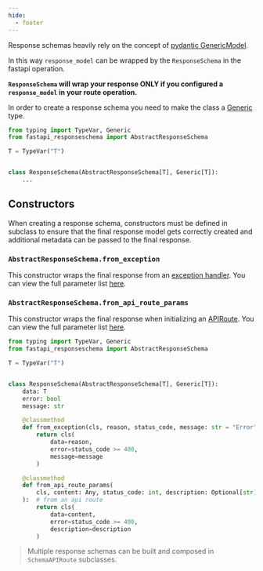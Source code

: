 ```yaml
---
hide:
  - footer
---
```

Response schemas heavily rely on the concept of [pydantic GenericModel](https://pydantic-docs.helpmanual.io/usage/models/#generic-models).

In this way `response_model` can be wrapped by the `ResponseSchema` in the fastapi operation.

**`ResponseSchema` will wrap your response ONLY if you configured a `response_model` in your route operation.**

In order to create a response schema you need to make the class a [Generic](https://docs.python.org/3.8/library/typing.html#generics) type. 
```py
from typing import TypeVar, Generic
from fastapi_responseschema import AbstractResponseSchema

T = TypeVar("T")


class ResponseSchema(AbstractResponseSchema[T], Generic[T]):
    ...
```

## Constructors
When creating a response schema, constructors must be defined in subclass to ensure that the final response model gets correctly created and additional metadata can be passed to the final response.

### `AbstractResponseSchema.from_exception`
This constructor wraps the final response from an [exception handler](https://fastapi.tiangolo.com/tutorial/handling-errors/#install-custom-exception-handlers).
You can view the full parameter list [here](/api/interfaces/#from_exception).

### `AbstractResponseSchema.from_api_route_params`
This constructor wraps the final response when initializing an [APIRoute](https://fastapi.tiangolo.com/advanced/custom-request-and-route/?h=apiroute).
You can view the full parameter list [here](/api/interfaces/#from_api_route_params).


```py
from typing import TypeVar, Generic
from fastapi_responseschema import AbstractResponseSchema

T = TypeVar("T")


class ResponseSchema(AbstractResponseSchema[T], Generic[T]):
    data: T
    error: bool
    message: str

    @classmethod
    def from_exception(cls, reason, status_code, message: str = "Error", **others):  # from an exception handler 
        return cls(
            data=reason,
            error=status_code >= 400, 
            message=message
        )

    @classmethod
    def from_api_route_params(
        cls, content: Any, status_code: int, description: Optional[str] = None, **others
    ):  # from an api route
        return cls(
            data=content,
            error=status_code >= 400, 
            description=description
        )
```

> Multiple response schemas can be built and composed in `SchemaAPIRoute` subclasses.